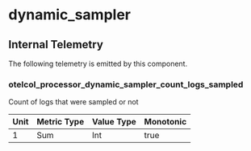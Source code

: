 [comment]: <> (Code generated by mdatagen. DO NOT EDIT.)

# dynamic_sampler

## Internal Telemetry

The following telemetry is emitted by this component.

### otelcol_processor_dynamic_sampler_count_logs_sampled

Count of logs that were sampled or not

| Unit | Metric Type | Value Type | Monotonic |
| ---- | ----------- | ---------- | --------- |
| 1 | Sum | Int | true |
